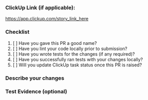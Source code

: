 ### ClickUp Link (if applicable):

https://app.clickup.com/story_link_here

### Checklist

1. [ ] Have you gave this PR a good name?
2. [ ] Have you lint your code locally prior to submission?
3. [ ] Have you wrote tests for the changes (if any required)?
4. [ ] Have you successfully ran tests with your changes locally?
5. [ ] Will you update ClickUp task status once this PR is raised?

### Describe your changes

### Test Evidence (optional)
